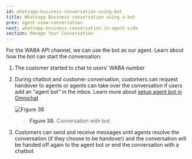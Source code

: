 ```yaml
---
id: whatsapp-business-conversation-using-bot
title: Whatsapp Business conversation using a bot
prev: agent-view-conversation
next: whatsapp-business-conversation-in-agent-side
section: Manage Your Conversation
---
```


For the WABA API channel, we can use the bot as our agent. Learn about how the bot can start the conversation:

1. The customer started to chat to users’ WABA number
2. During chatbot and customer conversation, customers can request handover to agents or agents can take over the conversation if users add an “agent bot” in the inbox. Learn more about [setup agent bot in Omnichat](/kata-omnichat/configure-your-agent-chatbot/setup-agent-bot-in-kata-omnichat)

    ![Figure 38](/assets/images/products/kata-omnichat/image38.webp)

    > **Figure 38.** Conversation with bot

3. Customers can send and receive messages until agents resolve the conversation (if they choose to be handover) and the conversation will be handed off again to the agent bot or end the conversation with a chatbot
